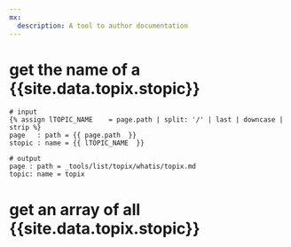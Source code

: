 ```yaml
---
mx:
  description: A tool to author documentation
---
```




# get the name of a {{site.data.topix.stopic}}
```shell
# input
{% assign lTOPIC_NAME    = page.path | split: '/' | last | downcase | strip %}
page   : path = {{ page.path  }}
stopic : name = {{ lTOPIC_NAME  }}

# output
page : path = _tools/list/topix/whatis/topix.md
topic: name = topix
```

# get an array of all {{site.data.topix.stopic}}

